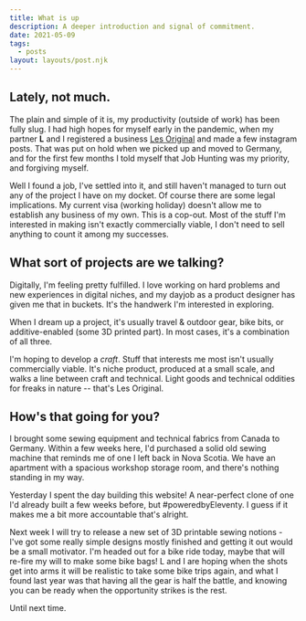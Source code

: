 ```yaml
---
title: What is up
description: A deeper introduction and signal of commitment.
date: 2021-05-09
tags:
  - posts
layout: layouts/post.njk
---
```


## Lately, not much.

The plain and simple of it is, my productivity (outside of work) has been fully slug. I had high hopes for myself early in the pandemic, when my partner **L** and I registered a business [Les Original](https://www.lesoriginal.com) and made a few instagram posts. That was put on hold when we picked up and moved to Germany, and for the first few months I told myself that Job Hunting was my priority, and forgiving myself.

Well I found a job, I've settled into it, and still haven't managed to turn out any of the project I have on my docket. Of course there are some legal implications. My current visa (working holiday) doesn't allow me to establish any business of my own. This is a cop-out. Most of the stuff I'm interested in making isn't exactly commercially viable, I don't need to sell anything to count it among my successes.

## What sort of projects are we talking?

Digitally, I'm feeling pretty fulfilled. I love working on hard problems and new experiences in digital niches, and my dayjob as a product designer has given me that in buckets. It's the handwerk I'm interested in exploring.

When I dream up a project, it's usually travel & outdoor gear, bike bits, or additive-enabled (some 3D printed part). In most cases, it's a combination of all three.

I'm hoping to develop a _craft_. Stuff that interests me most isn't usually commercially viable. It's niche product, produced at a small scale, and walks a line between craft and technical. Light goods and technical oddities for freaks in nature -- that's Les Original.

## How's that going for you?

I brought some sewing equipment and technical fabrics from Canada to Germany. Within a few weeks here, I'd purchased a solid old sewing machine that reminds me of one I left back in Nova Scotia. We have an apartment with a spacious workshop storage room, and there's nothing standing in my way.

Yesterday I spent the day building this website! A near-perfect clone of one I'd already built a few weeks before, but #poweredbyEleventy. I guess if it makes me a bit more accountable that's alright.

Next week I will try to release a new set of 3D printable sewing notions - I've got some really simple designs mostly finished and getting it out would be a small motivator. I'm headed out for a bike ride today, maybe that will re-fire my will to make some bike bags! L and I are hoping when the shots get into arms it will be realistic to take some bike trips again, and what I found last year was that having all the gear is half the battle, and knowing you can be ready when the opportunity strikes is the rest.

Until next time.